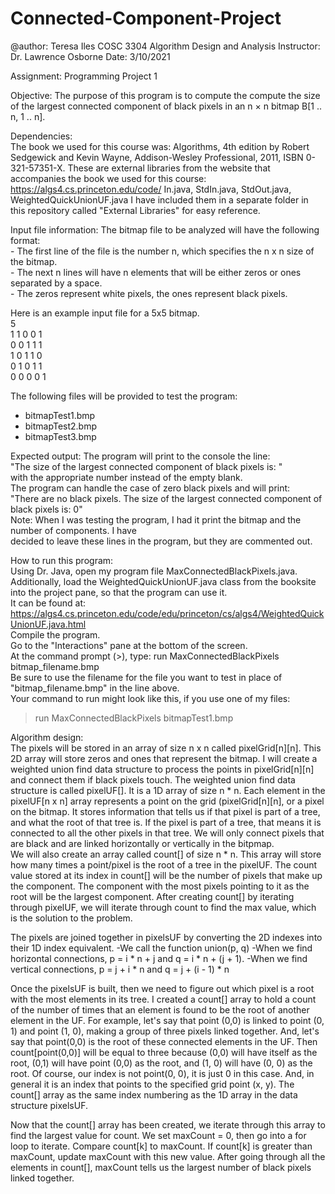 # Connected-Component-Project
  
 @author:  Teresa Iles
 COSC 3304 Algorithm Design and Analysis
 Instructor:  Dr. Lawrence Osborne
 Date: 3/10/2021
  
 Assignment:  Programming Project 1
 
 Objective:
 The purpose of this program is to compute the  compute the size of the largest connected
 component of black pixels in an n × n bitmap B[1 .. n, 1 .. n].
  
 Dependencies:  
 The book we used for this course was: Algorithms, 4th edition by Robert Sedgewick and Kevin Wayne, Addison-Wesley Professional, 2011, ISBN 0-321-57351-X. 
 These are external libraries from the website that accompanies the book we used for this course: https://algs4.cs.princeton.edu/code/
 In.java, StdIn.java, StdOut.java, WeightedQuickUnionUF.java
 I have included them in a separate folder in this repository called "External Libraries" for easy reference.  
 
 Input file information:
 The bitmap file to be analyzed will have the following format:\
     - The first line of the file is the number n, which specifies the n x n size of the bitmap.  
     - The next n lines will have n elements that will be either zeros or ones separated by a space.   
     - The zeros represent white pixels, the ones represent black pixels. 
  
 Here is an example input file for a 5x5 bitmap.\
 5\
 1 1 0 0 1\
 0 0 1 1 1\
 1 0 1 1 0\
 0 1 0 1 1\
 0 0 0 0 1
  
 The following files will be provided to test the program:
   - bitmapTest1.bmp
   - bitmapTest2.bmp
   - bitmapTest3.bmp
 
 Expected output:
 The program will print to the console the line:    
 "The size of the largest connected component of black pixels is: "   
 with the appropriate number instead of the empty blank.  
 The program can handle the case of zero black pixels and will print:  
 "There are no black pixels. The size of the largest connected component of black pixels is: 0"  
 Note: When I was testing the program, I had it print the bitmap and the number of components.  I have   
 decided to leave these lines in the program, but they are commented out.  
 
 How to run this program:  
 Using Dr. Java, open my program file MaxConnectedBlackPixels.java.    
 Additionally, load the WeightedQuickUnionUF.java class from the booksite into the project pane, so that the program can use it.  
 It can be found at:  https://algs4.cs.princeton.edu/code/edu/princeton/cs/algs4/WeightedQuickUnionUF.java.html   
 Compile the program.  
 Go to the "Interactions" pane at the bottom of the screen.  
 At the command prompt (>), type: run MaxConnectedBlackPixels bitmap_filename.bmp     
 Be sure to use the filename for the file you want to test in place of "bitmap_filename.bmp" in the line above.  
 Your command to run might look like this, if you use one of my files:  
  > run MaxConnectedBlackPixels bitmapTest1.bmp    
 
 Algorithm design:\
 The pixels will be stored in an array of size n x n called pixelGrid[n][n]. This 2D array will store zeros and ones that represent
 the bitmap. I will create a weighted union find data structure to process the points in pixelGrid[n][n] and connect them if black pixels touch.
 The weighted union find data structure is called pixelUF[].  It is a 1D array of size n * n.  Each element in the pixelUF[n x n] array 
 represents a point on the grid (pixelGrid[n][n], or a pixel on the bitmap.  It stores information that tells us if that pixel is part 
 of a tree, and what the root of that tree is.  If the pixel is part of a tree, that means it is connected to all the other pixels in 
 that tree.  We will only connect pixels that are black and are linked horizontally or vertically in the bitpmap.   
 We will also create an array called count[] of size n * n.  This array will store how many times a point/pixel is the root of 
 a tree in the pixelUF.  The count value stored at its index in count[] will be the number of pixels that make up the component.
 The component with the most pixels pointing to it as the root will be the largest component.  After creating count[] by iterating through
 pixelUF, we will iterate through count to find the max value, which is the solution to the problem.
  
 The pixels are joined together in pixelsUF by converting the 2D indexes into their 1D index equivalent.
    -We call the function union(p, q)
    -When we find horizontal connections, p = i * n + j and q = i * n + (j + 1).
    -When we find vertical connections, p = j + i * n and q = j + (i - 1) * n 
  
 Once the pixelsUF is built, then we need to figure out which pixel is a root with the most elements in its tree.
 I created a count[] array to hold a count of the number of times that an element is found to be the root of another element in the UF.
 For example, let's say that point (0,0) is linked to point (0, 1) and point (1, 0), making a group of three pixels linked together.
 And, let's say that point(0,0) is the root of these connected elements in the UF.  Then count[point(0,0)] will be equal to three
 because (0,0) will have itself as the root, (0,1) will have point (0,0) as the root, and (1, 0) will have (0, 0) as the root.
 Of course, our index is not point(0, 0), it is just 0 in this case.  And, in general it is an index that points to the specified grid
 point (x, y).  The count[] array as the same index numbering as the 1D array in the data structure pixelsUF.
 
 Now that the count[] array has been created, we iterate through this array to find the largest value for count. We set maxCount = 0, then 
 go into a for loop to iterate.  Compare count[k] to maxCount.  If count[k] is greater than maxCount, update maxCount with this new value.
 After going through all the elements in count[], maxCount tells us the largest number of black pixels linked together.
 
